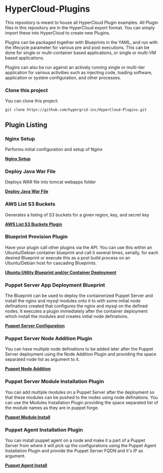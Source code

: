 HyperCloud-Plugins
==================

This repository is meant to house all HyperCloud Plugin examples.  All Plugin files in this repository are in the HyperCloud export format.  You can simply import these into HyperCloud to create new Plugins.

Plugins can be packaged together with Blueprints in the YAML, and run with the lifecycle parameter for various pre and post executions.  This can be done for single or multi-container based applications, or single or multi-VM based applications.

Plugins can also be run against an actively running single or multi-tier application for various activities such as injecting code, loading software, application or system configuration, and other processes.


### Clone this project

You can clone this project:
~~~~~~~~~~~~~~~~~~~~~~~~~~~~~~~~~~~~~~~~~~~~~~~~~~~~~~~~~~~~~~~~~~~~~~~~~~~~~~~~
git clone https://github.com/hypergrid-inc/HyperCloud-Plugins.git
~~~~~~~~~~~~~~~~~~~~~~~~~~~~~~~~~~~~~~~~~~~~~~~~~~~~~~~~~~~~~~~~~~~~~~~~~~~~~~~~

## Plugin Listing

### Nginx Setup

Performs initial configuration and setup of Nginx

__[Nginx Setup](https://github.com/hypergrid-inc/HyperCloud-Plugins/tree/master/Nginx%20Setup)__

### Deploy Java War File

Deploys WAR file into tomcat webapps folder

__[Deploy Java War File](https://github.com/hypergrid-inc/HyperCloud-Plugins/tree/master/Deploy%20Java%20WAR%20File)__

### AWS List S3 Buckets

Generates a listing of S3 buckets for a given region, key, and secret key

__[AWS List S3 Buckets Plugin](https://github.com/hypergrid-inc/HyperCloud-Plugins/tree/master/AWS%20List%20S3%20Buckets)__

### Blueprint Provision Plugin

Have your plugin call other plugins via the API. You can use this within an Ubuntu/Debian container blueprint and call it several times, serially, for each desired Blueprint or execute this as a post build process on an Ubuntu/Debian host for cascading Blueprints.

__[Ubuntu Utility Blueprint and/or Container Deployment](https://github.com/hypergrid-inc/HyperCloud-Plugins/tree/master/Ubuntu%20Utility%20Blueprint%20and:or%20Container%20Deployment)__

### Puppet Server App Deployment Blueprint

The Blueprint can be used to deploy the containerized Puppet Server and install the nginx and mysql modules onto it to with some initial node definations created that configures the nginx and mysql on the defined nodes.
It executes a plugin immediately after the container deployment which install the modules and creates initial node definations.

__[Puppet Server Configuration](https://github.com/hypergrid-inc/HyperCloud-Plugins/tree/master/Puppet%20Server%20Configuration)__

### Puppet Server Node Addition Plugin

You can have multiple node definations to be added later after the Puppet Server deployment using the Node Addition Plugin and providing the space separated node list as argument to it.

__[Puppet Node Addition](https://github.com/hypergrid-inc/HyperCloud-Plugins/tree/master/Puppet%20Node%20Addition)__

### Puppet Server Module Installation Plugin

You can add multiple modules on a Puppet Server after the deployment so that these modules can be pushed to the nodes using node definations. You can use the Modules Installation Plugin providing the space separated list of the module names as they are in puppet forge.

__[Puppet Module Install](https://github.com/hypergrid-inc/HyperCloud-Plugins/tree/master/Puppet%20Module%20Install)__

### Puppet Agent Installation Plugin

You can install puppet agent on a node and make it a part of a Puppet Server from where it will pick up the configurations using the Puppet Agent Installation Plugin and provide the Puppet Server FQDN and it's IP as argument.

__[Puppet Agent Install](https://github.com/hypergrid-inc/HyperCloud-Plugins/tree/master/Puppet%20Agent%20Install)__
